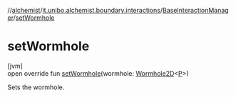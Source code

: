 //[alchemist](../../../index.md)/[it.unibo.alchemist.boundary.interactions](../index.md)/[BaseInteractionManager](index.md)/[setWormhole](set-wormhole.md)

# setWormhole

[jvm]\
open override fun [setWormhole](set-wormhole.md)(wormhole: [Wormhole2D](../../it.unibo.alchemist.boundary.wormhole.interfaces/-wormhole2-d/index.md)<[P](index.md)>)

Sets the wormhole.
